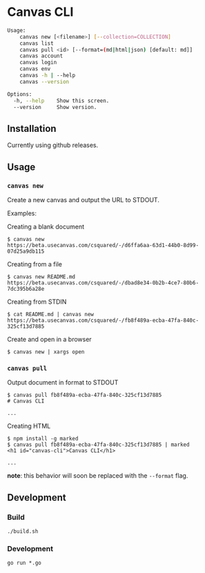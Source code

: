 # Canvas CLI

```bash
Usage:
	canvas new [<filename>] [--collection=COLLECTION]
	canvas list
	canvas pull <id> [--format=(md|html|json) [default: md]]
	canvas account
	canvas login
	canvas env
	canvas -h | --help
	canvas --version

Options:
  -h, --help    Show this screen.
  --version     Show version.
```

## Installation

Currently using github releases.

## Usage

### `canvas new`

Create a new canvas and output the URL to STDOUT.

Examples:

Creating a blank document

    $ canvas new
    https://beta.usecanvas.com/csquared/-/d6ffa6aa-63d1-44b0-8d99-07d25a9db115

Creating from a file

    $ canvas new README.md
    https://beta.usecanvas.com/csquared/-/dbad8e34-0b2b-4ce7-80b6-7dc395b6a28e

Creating from STDIN

    $ cat README.md | canvas new
    https://beta.usecanvas.com/csquared/-/fb8f489a-ecba-47fa-840c-325cf13d7885

Create and open in a browser

    $ canvas new | xargs open

### `canvas pull`

Output document in format to STDOUT

    $ canvas pull fb8f489a-ecba-47fa-840c-325cf13d7885
    # Canvas CLI

    ...

Creating HTML

    $ npm install -g marked
    $ canvas pull fb8f489a-ecba-47fa-840c-325cf13d7885 | marked
    <h1 id="canvas-cli">Canvas CLI</h1>

    ...

**note**: this behavior will soon be replaced with the `--format` flag.


## Development

### Build

    ./build.sh

### Development

    go run *.go
